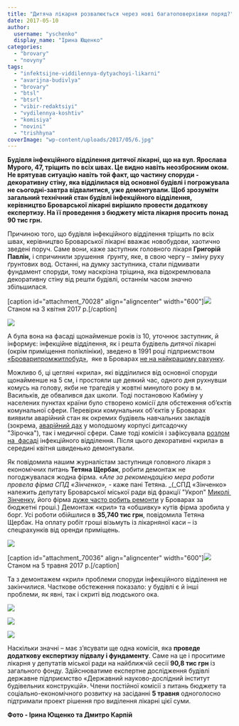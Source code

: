 ```yaml
---
title: "Дитяча лікарня розвалюється через нові багатоповерхівки поряд?"
date: 2017-05-10
author: 
  username: "yschenko"
  display_name: "Ірина Ющенко"
categories: 
  - "brovary"
  - "novyny"
tags: 
  - "infektsijne-viddilennya-dytyachoyi-likarni"
  - "avarijna-budivlya"
  - "brovary"
  - "btsl"
  - "btsrl"
  - "vibir-redaktsiyi"
  - "vydilennya-koshtiv"
  - "komisiya"
  - "novini"
  - "trishhyna"
coverImage: "wp-content/uploads/2017/05/6.jpg"
---
```


**Будівля інфекційного відділення дитячої лікарні, що на вул. Ярослава Мурого, 47, тріщить** **по всіх швах. Це видно навіть неозброєним оком. Не врятував ситуацію навіть той факт, що частину споруди - декоративну стіну, яка відділилася від основної будівлі і погрожувала не сьогодні-завтра відвалитися, уже демонтували. Щоб зрозуміти загальний технічний стан будівлі інфекційного відділення, керівництво Броварської лікарні вирішило провести додаткову експертизу. На її проведення з бюджету міста лікарня просить понад 90 тис грн.**

Причиною того, що будівля інфекційного відділення тріщить по всіх швах, керівництво Броварської лікарні вважає новобудови, хаотично зведені поруч. Саме вони, каже заступник головного лікаря **Григорій Павлін,** і спричинили зрушення  ґрунту, яке, в свою чергу – зміну руху ґрунтових вод. Останні, на думку заступника, стали підмивати фундамент споруди, тому наскрізна тріщина, яка відокремлювала декоративну стіну від решти будівлі, останнім часом значно збільшилася.

\[caption id="attachment\_70028" align="aligncenter" width="600"\][![](https://mpz.brovary.org/wp-content/uploads/2017/05/2.jpg)](https://mpz.brovary.org/wp-content/uploads/2017/05/2.jpg) Станом на 3 квітня 2017 р.\[/caption\]

[![](https://mpz.brovary.org/wp-content/uploads/2017/05/3.jpg)](https://mpz.brovary.org/wp-content/uploads/2017/05/3.jpg)

А була вона на фасаді щонайменше років із 10, уточнює заступник, й інформує: інфекційне відділення, як і решта будівель дитячої лікарні (окрім приміщення поліклініки), зведено в 1991 році підприємством [«Броварипромжитлобуд»](https://domik.ua/novosti/appleNewsPage-235361.html),  яке в Броварах [не на найкращому рахунку](https://h.ua/story/349646/).

Можливо б, ці цегляні «крила», які відділилися від основної споруди щонайменше на 5 см, і простояли ще деякий час, одного дня рухнувши комусь на голову, якби не трагедія у жовтні минулого року в м. Васильків, де обвалився дах школи. Тоді постановою Кабміну у населених пунктах країни було створено комісії для обстеження об’єктів комунальної сфери. Перевірки комунальних об'єктів у Броварах виявили аварійний стан як окремих будівель навчальних закладів (зокрема, [аварійний дах](https://mpz.brovary.org/molodshyj-korpus-brovarskogo-sadochku-zirochka-pid-zagrozoyu-zakryttya/) у молодшому корпусі дитсадочку "Зірочка"), так і медичної сфери. Саме тоді комісія і зафіксувала [розлом на  фасаді](https://mpz.brovary.org/infektsijne-viddilennya-dytyachoyi-likarni-vkrylosya-trishhynamy-foto/) інфекційного відділення. Після цього декоративні «крила» в середині квітня швиденько демонтували.

Як повідомила нашим журналістам заступниця головного лікаря з економічних питань **Тетяна Щербак**, робити демонтаж не погоджувалася жодна фірма. «_Але за рекомендацією мера роботи провела фірма СПД «Зінченко», -_ каже пані Тетяна. _(_СПД «Зінченко» належить депутату Броварської міської ради від фракції "Укроп" [Миколі  Зінченку](https://declarations.com.ua/declaration/nacp_a4fdf7a3-c88c-4d5b-92b9-01bf4c257c16), його фірма [дуже часто робить ремонти](https://mpz.brovary.org/hto-otrymuye-najbilshe-koshtiv-vid-upravlinnya-zhkg-v-brovarah/) у Броварах за бюджетні гроші.) Демонтаж «крил» та «обшивку» кутів фірма зробила у борг. Усі роботи обійшлися в **35,740 тис грн**, повідомила Тетяна Щербак. На оплату робіт гроші візьмуть із лікарняної каси – із спецрахунків від оренди приміщень.

[![](https://mpz.brovary.org/wp-content/uploads/2017/05/13-1.jpg)](https://mpz.brovary.org/wp-content/uploads/2017/05/13-1.jpg)

\[caption id="attachment\_70036" align="aligncenter" width="600"\][![](https://mpz.brovary.org/wp-content/uploads/2017/05/10.jpg)](https://mpz.brovary.org/wp-content/uploads/2017/05/10.jpg) Станом на 5 травня 2017 р.\[/caption\]

Та з демонтажем «крил» проблеми споруди інфекційного відділення не закінчилися. Часткове обстеження показало: у будівлі є й інші проблеми, як явні, так і скриті від людського ока.

[![](https://mpz.brovary.org/wp-content/uploads/2017/05/8.jpg)](https://mpz.brovary.org/wp-content/uploads/2017/05/8.jpg)

[![](https://mpz.brovary.org/wp-content/uploads/2017/05/5.jpg)](https://mpz.brovary.org/wp-content/uploads/2017/05/5.jpg)

[![](https://mpz.brovary.org/wp-content/uploads/2017/05/14.jpg)](https://mpz.brovary.org/wp-content/uploads/2017/05/14.jpg)

Наскільки значні – має з’ясувати ще одна комісія, яка **проведе додаткову експертизу підвалу і фундаменту**. Саме на це і проситиме лікарня у депутатів міської ради на найближчій сесії **90,8 тис грн** із загального фонду. Здійснюватиме експертне дослідження будівлі державне підприємство «Державний науково-дослідний інститут будівельних конструкцій». Члени постійної комісії з питань бюджету та соціально-економічного розвитку на засіданні **5 травня** одноголосно підтримали проект рішення про виділення лікарні цієї суми.

**Фото - Ірина Ющенко та Дмитро Карпій**
